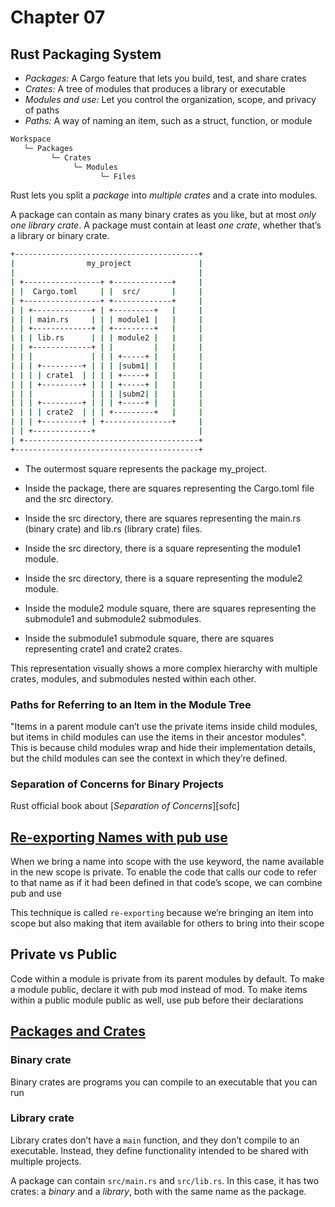 # Chapter 07

## Rust Packaging System

- *Packages:* A Cargo feature that lets you build, test, and share crates
- *Crates:* A tree of modules that produces a library or executable
- *Modules and use:* Let you control the organization, scope, and privacy of paths
- *Paths:* A way of naming an item, such as a struct, function, or module

```bash
Workspace
   └─ Packages
         └─ Crates
              └─ Modules
                    └─ Files
```

Rust lets you split a *package* into *multiple crates* and a crate into modules.

A package can contain as many binary crates as you like, but at most *only one library crate*. A package must contain at least *one crate*, whether that’s a library or binary crate.

```bash
+-----------------------------------------+
|                my_project               |
|                                         |
| +-----------------+ +-------------+     |
| |  Cargo.toml     | |  src/       |     |
| +-----------------+ +-------------+     |
| | +-------------+ | +---------+   |     |
| | | main.rs     | | | module1 |   |     |
| | +-------------+ | +---------+   |     |
| | | lib.rs      | | | module2 |   |     |
| | +-------------+ | |         |   |     |
| | |             | | | +-----+ |   |     |
| | | +---------+ | | | |subm1| |   |     |
| | | | crate1  | | | | +-----+ |   |     |
| | | +---------+ | | | +-----+ |   |     |
| | |             | | | |subm2| |   |     |
| | | +---------+ | | | +-----+ |   |     |
| | | | crate2  | | | +---------+   |     |
| | | +---------+ | +---------------+     |
| | +-------------+                       |
| +---------------------------------------+
+-----------------------------------------+
```

- The outermost square represents the package my_project.

- Inside the package, there are squares representing the Cargo.toml file and the src directory.

- Inside the src directory, there are squares representing the main.rs (binary crate) and lib.rs (library crate) files.

- Inside the src directory, there is a square representing the module1 module.

- Inside the src directory, there is a square representing the module2 module.

- Inside the module2 module square, there are squares representing the submodule1 and submodule2 submodules.

- Inside the submodule1 submodule square, there are squares representing crate1 and crate2 crates.

This representation visually shows a more complex hierarchy with multiple crates, modules, and submodules nested within each other.

### Paths for Referring to an Item in the Module Tree

"Items in a parent module can’t use the private items inside child modules, but items in child modules can use the items in their ancestor modules". This is because child modules wrap and hide their implementation details, but the child modules can see the context in which they’re defined.

### Separation of Concerns for Binary Projects

Rust official book about [*Separation of Concerns*][sofc]

## [Re-exporting Names with pub use][reexporting]

When we bring a name into scope with the use keyword, the name available in the new scope is private. To enable the code that calls our code to refer to that name as if it had been defined in that code’s scope, we can combine pub and use

This technique is called `re-exporting` because we’re bringing an item into scope but also making that item available for others to bring into their scope

## Private vs Public

Code within a module is private from its parent modules by default. To make a module public, declare it with pub mod instead of mod. To make items within a public module public as well, use pub before their declarations

## [Packages and Crates][pnc]

### Binary crate

Binary crates are programs you can compile to an executable that you can run

### Library crate

Library crates don’t have a `main` function, and they don’t compile to an executable. Instead, they define functionality intended to be shared with multiple projects.

A package can contain `src/main.rs` and `src/lib.rs`. In this case, it has two crates: a *binary* and a *library*, both with the same name as the package.

<!-- links -->
[reexporting]: https://doc.rust-lang.org/book/ch07-04-bringing-paths-into-scope-with-the-use-keyword.html#re-exporting-names-with-pub-use
[pnc]: https://doc.rust-lang.org/stable/book/ch07-01-packages-and-crates.html#packages-and-crates
